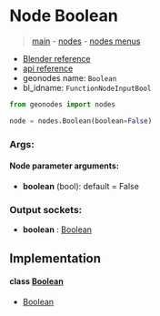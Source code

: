 # Node Boolean

> [main](../structure.md) - [nodes](nodes.md) - [nodes menus](nodes_menus.md)

- [Blender reference](https://docs.blender.org/manual/en/latest/modeling/geometry_nodes/input/boolean.html)
- [api reference](https://docs.blender.org/api/current/bpy.types.FunctionNodeInputBool.html)
- geonodes name: `Boolean`
- bl_idname: `FunctionNodeInputBool`

```python
from geonodes import nodes

node = nodes.Boolean(boolean=False)
```

### Args:

#### Node parameter arguments:

- **boolean** (bool): default = False

### Output sockets:

- **boolean** : [Boolean](Boolean.md)

## Implementation

#### class [Boolean](Boolean.md)

 - [Boolean](Boolean.md#Boolean-classmethod)
